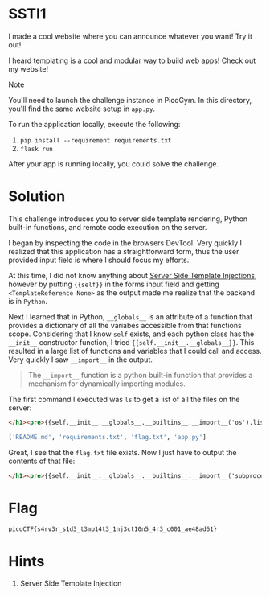 # SSTI1
I made a cool website where you can announce whatever you want! Try it out!

I heard templating is a cool and modular way to build web apps! Check out my website!

> [!NOTE]
> You'll need to launch the challenge instance in PicoGym.
> In this directory, you'll find the same website setup in `app.py`.
>
> To run the application locally, execute the following:
> 1. `pip install --requirement requirements.txt`
> 1. `flask run`
>
> After your app is running locally, you could solve the challenge.


# Solution
This challenge introduces you to server side template rendering, Python built-in functions, and remote code execution on the server.

I began by inspecting the code in the browsers DevTool. Very quickly I realized that this application has a straightforward form,
thus the user provided input field is where I should focus my efforts.

At this time, I did not know anything about [Server Side Template Injections](https://en.wikipedia.org/wiki/Code_injection#Server_Side_Template_Injection), however by putting `{{self}}` in the forms input field and getting `<TemplateReference None>` as the output made me realize that the backend is in `Python`.


Next I learned that in Python, `__globals__` is an attribute of a function that provides a dictionary of all the variabes accessible from that functions scope. Considering that I know `self` exists, and each python class has the `__init__` constructor function, I tried `{{self.__init__.__globals__}}`. This resulted in a large list of functions and variables that I could call and access. Very quickly I saw `__import__` in the output.

> The `__import__` function is a python built-in function that provides a mechanism for dynamically importing modules.

The first command I executed was `ls` to get a list of all the files on the server:

```html
</h1><pre>{{self.__init__.__globals__.__builtins__.__import__('os').listdir()}}</pre><h1>
```

```python
['README.md', 'requirements.txt', 'flag.txt', 'app.py']
```

Great, I see that the `flag.txt` file exists. Now I just have to output the contents of that file:

```html
</h1><pre>{{self.__init__.__globals__.__builtins__.__import__('subprocess').run(['cat', 'flag.txt'], capture_output=True, text=True).stdout}}</pre><h1>
```


# Flag

`picoCTF{s4rv3r_s1d3_t3mp14t3_1nj3ct10n5_4r3_c001_ae48ad61}`


# Hints

1. Server Side Template Injection